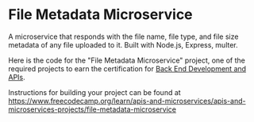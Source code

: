 # File Metadata Microservice

A microservice that responds with the file name, file type, and file size metadata of any file uploaded to it. Built with Node.js, Express, multer.

Here is the code for the "File Metadata Microservice" project, one of the required projects to earn the certification for [Back End Development and APIs](https://www.freecodecamp.org/learn/back-end-development-and-apis).

Instructions for building your project can be found at https://www.freecodecamp.org/learn/apis-and-microservices/apis-and-microservices-projects/file-metadata-microservice

